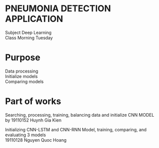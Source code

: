 # PNEUMONIA DETECTION APPLICATION

Subject Deep Learning <br />
Class Morning Tuesday <br />

# Purpose

Data processing <br />
Initialize models <br />
Comparing models <br />

# Part of works

Searching, processing, training, balancing data and initialize CNN MODEL <br />
by 19110152 Huynh Gia Kien <br />

Initializing CNN-LSTM and CNN-RNN Model, training, comparing, and evaluating 3 models <br />
19110128 Nguyen Quoc Hoang <br />
